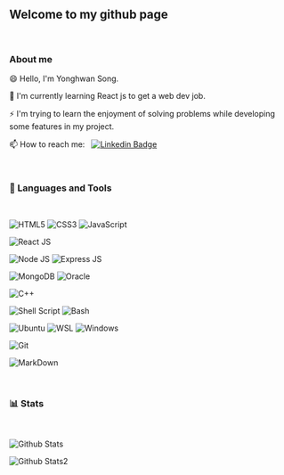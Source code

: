 <!--
### Hi there 👋
**Yonghwan-Song/Yonghwan-Song** is a ✨ _special_ ✨ repository because its `README.md` (this file) appears on your GitHub profile.

Here are some ideas to get you started:

- 🔭 I’m currently working on ...
- 🌱 I’m currently learning ...
- 👯 I’m looking to collaborate on ...
- 🤔 I’m looking for help with ...
- 💬 Ask me about ...
- 📫 How to reach me: ...
- 😄 Pronouns: ...
- ⚡ Fun fact: ...
-->

## Welcome to my github page

<br/>

### About me

😄 Hello, I'm Yonghwan Song.

🌱 I'm currently learning React js to get a web dev job.

⚡ I'm trying to learn the enjoyment of solving problems while developing some features in my project.

📫 How to reach me: &nbsp; [![Linkedin Badge](https://img.shields.io/badge/-Yonghwan-blue?style=flat&logo=Linkedin&logoColor=white)](https://www.linkedin.com/in/yonghwan-song-1728691b9)

<br/>

### 🧰 Languages and Tools

<br/>

![HTML5](https://img.shields.io/badge/HTML5-E34F26?style=for-the-badge&logo=html5&logoColor=white)
![CSS3](https://img.shields.io/badge/CSS3-1572B6?style=for-the-badge&logo=css3&logoColor=white)
![JavaScript](https://img.shields.io/badge/JavaScript-F7DF1E?style=for-the-badge&logo=JavaScript&logoColor=white)

![React JS](https://img.shields.io/badge/React-20232A?style=for-the-badge&logo=react&logoColor=61DAFB)

![Node JS](https://img.shields.io/badge/Node.js-43853D?style=for-the-badge&logo=node.js&logoColor=white)
![Express JS](https://img.shields.io/badge/Express.js-404D59?style=for-the-badge)

![MongoDB](https://img.shields.io/badge/MongoDB-4EA94B?style=for-the-badge&logo=mongodb&logoColor=white)
![Oracle](https://img.shields.io/badge/Oracle-F80000?style=for-the-badge&logo=oracle&logoColor=black)

![C++](https://img.shields.io/badge/C%2B%2B-00599C?style=for-the-badge&logo=c%2B%2B&logoColor=white)

![Shell Script](https://img.shields.io/badge/Shell_Script-121011?style=for-the-badge&logo=gnu-bash&logoColor=white)
![Bash](https://img.shields.io/badge/GNU%20Bash-4EAA25?style=for-the-badge&logo=GNU%20Bash&logoColor=white)

![Ubuntu](https://img.shields.io/badge/Ubuntu-E95420?style=for-the-badge&logo=ubuntu&logoColor=white)
![WSL](https://img.shields.io/badge/WSL-0a97f5?style=for-the-badge&logo=linux&logoColor=white)
![Windows](https://img.shields.io/badge/Windows-0078D6?style=for-the-badge&logo=windows&logoColor=white)

![Git](https://img.shields.io/badge/GIT-E44C30?style=for-the-badge&logo=git&logoColor=white)

![MarkDown](https://img.shields.io/badge/Markdown-000000?style=for-the-badge&logo=markdown&logoColor=white)

<br/>

### 📊 Stats

<br/>

![Github Stats](https://github-readme-stats.vercel.app/api?username=Yonghwan-Song&theme=slateorange&show_icons=true)

![Github Stats2](https://github-readme-streak-stats.herokuapp.com/?user=Yonghwan-Song&theme=slateorange)
